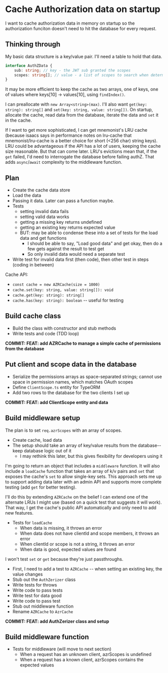 # Cache Authorization data on startup

I want to cache authorization data in memory on startup so the authorization funciton doesn't need to hit the database for every request.

## Thinking through

My basic data structure is a key/value pair. I'll need a table to hold that data.

```typescript
interface AuthZData {
	sub: string; // key - the JWT sub granted the scopes
	scopes: string[]; // value - a list of scopes to search when determining if the sub can access a route
}
```

It may be more efficient to keep the cache as two arrays, one of keys, one of values where keys[10] -> values[10], using `findIndex()`.

I can preallocate with `new Array<string>(max)`. I'll also want `get(key: string): string[]` and `set(key: string, value: string[])`. On startup, allocate the cache, read data from the database, iterate the data and `set` it in the cache.

If I want to get more sophisticated, I can get mnemonist's LRU cache (because isaacs says in performance notes on lru-cache that mnemonist/lru-cache is a better choice for short (<256 char) string keys). LRU could be advantageous if the API has a lot of users, keeping the cache size reasonable. But that can come later. LRU's evictions mean that, if the `get` failed, I'd need to interrogate the database before failing authZ. That adds `async`/`await` complexity to the middleware function.

## Plan

-  Create the cache data store
-  Load the data
-  Passing it data. Later can pass a function maybe.
-  Tests
   -  setting invalid data fails
   -  setting valid data works
   -  getting a missing key returns undefined
   -  getting an existing key returns expected value
   -  BUT: may be able to condense these into a set of tests for the load data and get functions
      -  I should be able to say, "Load good data" and get okay, then do a few gets against the result to test get
      -  So only invalid data would need a separate test
-  Write test for invalid data first (then code), then other test in steps (coding in between)

Cache API:

-  `const cache = new AZRCache(size = 1000)`
-  `cache.set(key: string, value: string[]): void`
-  `cache.get(key: string): string[]`
-  `cache.has(key: string): boolean` -- useful for testing

## Build cache class

-  Build the class with constructor and stub methods
-  Write tests and code (TDD loop)

**COMMIT: FEAT: add AZRCache to manage a simple cache of permissions from the database**

## Put client and scope data in the database

-  Serialize the permissions arrays as space-separated strings; cannot use space in permission names, which matches OAuth scopes
-  Define `ClientScope.ts` entity for TypeORM
-  Add two rows to the database for the two clients I set up

**COMMIT: FEAT: add ClientScope entity and data**

## Build middleware setup

The plan is to set `req.azrScopes` with an array of scopes.

-  Create cache, load data
-  The setup should take an array of key/value results from the database--keep database logic out of it
   -  I may rethink this later, but this gives flexibility for developers using it

I'm going to return an object that includes a `middleware` function. It will also include a `loadCache` function that takes an array of k/v pairs and `set` that exposes the cache's `set` to allow single-key sets. This approach sets me up to support adding data later with an admin API and supports more complete testing (add `get` for better testing).

I'll do this by extending `AZRCache` on the belief I can extend one of the alternate LRUs I might use (based on a quick test that suggests it will work). That way, I get the cache's public API automatically and only need to add new features.

-  Tests for `loadCache`
   -  When data is missing, it throws an error
   -  When data does not have clientId and scope members, it throws an error
   -  When clientId or scope is not a string, it throws an error
   -  When data is good, expected values are found

I won't test `set` or `get` because they're just passthroughs.

-  First, I need to add a test to `AZRCache` -- when setting an existing key, the value changes
-  Stub out the `AuthZerizer` class
-  Write tests for throws
-  Write code to pass tests
-  Write test for data good
-  Write code to pass test
-  Stub out middleware function
-  Rename `AZRCache` to `AzrCache`

**COMMIT: FEAT: add AuthZerizer class and setup**

## Build middleware function

-  Tests for middleware (will move to next section)
   -  When a request has an unknown client, azrScopes is undefined
   -  When a request has a known client, azrScopes contains the expected values
